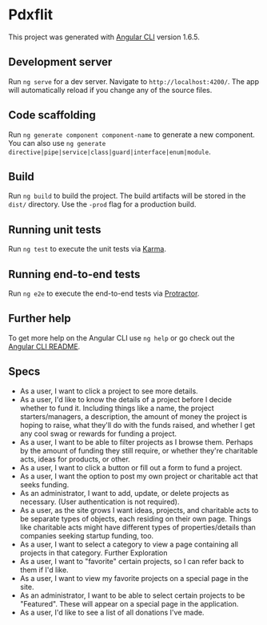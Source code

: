 # Pdxflit

This project was generated with [Angular CLI](https://github.com/angular/angular-cli) version 1.6.5.

## Development server

Run `ng serve` for a dev server. Navigate to `http://localhost:4200/`. The app will automatically reload if you change any of the source files.

## Code scaffolding

Run `ng generate component component-name` to generate a new component. You can also use `ng generate directive|pipe|service|class|guard|interface|enum|module`.

## Build

Run `ng build` to build the project. The build artifacts will be stored in the `dist/` directory. Use the `-prod` flag for a production build.

## Running unit tests

Run `ng test` to execute the unit tests via [Karma](https://karma-runner.github.io).

## Running end-to-end tests

Run `ng e2e` to execute the end-to-end tests via [Protractor](http://www.protractortest.org/).

## Further help

To get more help on the Angular CLI use `ng help` or go check out the [Angular CLI README](https://github.com/angular/angular-cli/blob/master/README.md).

## Specs
* As a user, I want to click a project to see more details.
* As a user, I'd like to know the details of a project before I decide whether to fund it. Including things like a name, the project starters/managers, a description, the amount of money the project is hoping to raise, what they'll do with the funds raised, and whether I get any cool swag or rewards for funding a project.
* As a user, I want to be able to filter projects as I browse them. Perhaps by the amount of funding they still require, or whether they're charitable acts, ideas for products, or other.
* As a user, I want to click a button or fill out a form to fund a project.
* As a user, I want the option to post my own project or charitable act that seeks funding.
* As an administrator, I want to add, update, or delete projects as necessary. (User authentication is not required).
* As a user, as the site grows I want ideas, projects, and charitable acts to be separate types of objects, each residing on their own page. Things like charitable acts might have different types of properties/details than companies seeking startup funding, too.
* As a user, I want to select a category to view a page containing all projects in that category.
Further Exploration
* As a user, I want to "favorite" certain projects, so I can refer back to them if I'd like.
* As a user, I want to view my favorite projects on a special page in the site.
* As an administrator, I want to be able to select certain projects to be "Featured". These will appear on a special page in the application.
* As a user, I'd like to see a list of all donations I've made.
